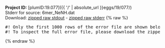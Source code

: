 **Project ID:** [plumID:19.077]({{ '/' | absolute_url }}eggs/19/077/)  
Stderr for source:  6mer_NeNH.dat   
Download: [zipped raw stdout](6mer_NeNH.dat.plumed.stdout.txt.zip) - [zipped raw stderr](6mer_NeNH.dat.plumed.stderr.txt.zip) 
{% raw %}
<pre>
#! Only the first 1000 rows of the error file are shown below
#! To inspect the full error file, please download the zipped raw stderr file above
</pre>
{% endraw %}
